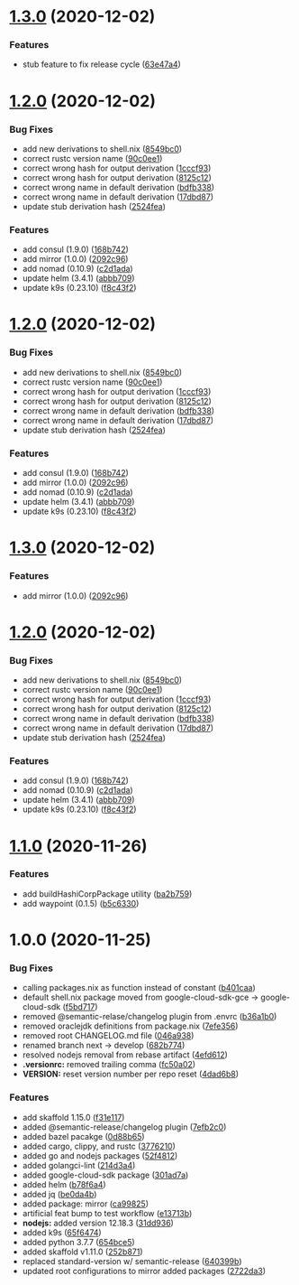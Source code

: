 # [1.3.0](https://github.com/toyboxco/talismanpkgs/compare/v1.2.0...v1.3.0) (2020-12-02)


### Features

* stub feature to fix release cycle ([63e47a4](https://github.com/toyboxco/talismanpkgs/commit/63e47a4c7d34d4d51cacb324acf82d320be5a1c7))

# [1.2.0](https://github.com/toyboxco/talismanpkgs/compare/v1.1.0...v1.2.0) (2020-12-02)


### Bug Fixes

* add new derivations to shell.nix ([8549bc0](https://github.com/toyboxco/talismanpkgs/commit/8549bc0ad7bf946e7a4bb1c7ae29f55a9c4b6f32))
* correct rustc version name ([90c0ee1](https://github.com/toyboxco/talismanpkgs/commit/90c0ee12c1d755063e65107c4f39f41a9c32da35))
* correct wrong hash for output derivation ([1cccf93](https://github.com/toyboxco/talismanpkgs/commit/1cccf931bdb9f4b35111215d9c6b7fa462282952))
* correct wrong hash for output derivation ([8125c12](https://github.com/toyboxco/talismanpkgs/commit/8125c122bf5497db38926a8e6963122817753c75))
* correct wrong name in default derivation ([bdfb338](https://github.com/toyboxco/talismanpkgs/commit/bdfb3386451e23c83b552714b4357cc4c3f41b4a))
* correct wrong name in default derivation ([17dbd87](https://github.com/toyboxco/talismanpkgs/commit/17dbd87577db55b612be2dc983ce074e45de9812))
* update stub derivation hash ([2524fea](https://github.com/toyboxco/talismanpkgs/commit/2524feaee84302dc168e33ef47e13a0441a79a5a))


### Features

* add consul (1.9.0) ([168b742](https://github.com/toyboxco/talismanpkgs/commit/168b7420624d7a1d002a9743dcb9c1da8d1c4f41))
* add mirror (1.0.0) ([2092c96](https://github.com/toyboxco/talismanpkgs/commit/2092c96d2f8c66e374438c094a3e710ec78bcac3))
* add nomad (0.10.9) ([c2d1ada](https://github.com/toyboxco/talismanpkgs/commit/c2d1adae18be1d216144eff79410d3d8b3e931e1))
* update helm (3.4.1) ([abbb709](https://github.com/toyboxco/talismanpkgs/commit/abbb7092d4e71d97162be803352ab9e26297621b))
* update k9s (0.23.10) ([f8c43f2](https://github.com/toyboxco/talismanpkgs/commit/f8c43f2bf0d04cb053ef2b8d993e0a8dd3610ce2))

# [1.2.0](https://github.com/toyboxco/talismanpkgs/compare/v1.1.0...v1.2.0) (2020-12-02)


### Bug Fixes

* add new derivations to shell.nix ([8549bc0](https://github.com/toyboxco/talismanpkgs/commit/8549bc0ad7bf946e7a4bb1c7ae29f55a9c4b6f32))
* correct rustc version name ([90c0ee1](https://github.com/toyboxco/talismanpkgs/commit/90c0ee12c1d755063e65107c4f39f41a9c32da35))
* correct wrong hash for output derivation ([1cccf93](https://github.com/toyboxco/talismanpkgs/commit/1cccf931bdb9f4b35111215d9c6b7fa462282952))
* correct wrong hash for output derivation ([8125c12](https://github.com/toyboxco/talismanpkgs/commit/8125c122bf5497db38926a8e6963122817753c75))
* correct wrong name in default derivation ([bdfb338](https://github.com/toyboxco/talismanpkgs/commit/bdfb3386451e23c83b552714b4357cc4c3f41b4a))
* correct wrong name in default derivation ([17dbd87](https://github.com/toyboxco/talismanpkgs/commit/17dbd87577db55b612be2dc983ce074e45de9812))
* update stub derivation hash ([2524fea](https://github.com/toyboxco/talismanpkgs/commit/2524feaee84302dc168e33ef47e13a0441a79a5a))


### Features

* add consul (1.9.0) ([168b742](https://github.com/toyboxco/talismanpkgs/commit/168b7420624d7a1d002a9743dcb9c1da8d1c4f41))
* add mirror (1.0.0) ([2092c96](https://github.com/toyboxco/talismanpkgs/commit/2092c96d2f8c66e374438c094a3e710ec78bcac3))
* add nomad (0.10.9) ([c2d1ada](https://github.com/toyboxco/talismanpkgs/commit/c2d1adae18be1d216144eff79410d3d8b3e931e1))
* update helm (3.4.1) ([abbb709](https://github.com/toyboxco/talismanpkgs/commit/abbb7092d4e71d97162be803352ab9e26297621b))
* update k9s (0.23.10) ([f8c43f2](https://github.com/toyboxco/talismanpkgs/commit/f8c43f2bf0d04cb053ef2b8d993e0a8dd3610ce2))

# [1.3.0](https://github.com/toyboxco/talismanpkgs/compare/v1.2.0...v1.3.0) (2020-12-02)


### Features

* add mirror (1.0.0) ([2092c96](https://github.com/toyboxco/talismanpkgs/commit/2092c96d2f8c66e374438c094a3e710ec78bcac3))

# [1.2.0](https://github.com/toyboxco/talismanpkgs/compare/v1.1.0...v1.2.0) (2020-12-02)


### Bug Fixes

* add new derivations to shell.nix ([8549bc0](https://github.com/toyboxco/talismanpkgs/commit/8549bc0ad7bf946e7a4bb1c7ae29f55a9c4b6f32))
* correct rustc version name ([90c0ee1](https://github.com/toyboxco/talismanpkgs/commit/90c0ee12c1d755063e65107c4f39f41a9c32da35))
* correct wrong hash for output derivation ([1cccf93](https://github.com/toyboxco/talismanpkgs/commit/1cccf931bdb9f4b35111215d9c6b7fa462282952))
* correct wrong hash for output derivation ([8125c12](https://github.com/toyboxco/talismanpkgs/commit/8125c122bf5497db38926a8e6963122817753c75))
* correct wrong name in default derivation ([bdfb338](https://github.com/toyboxco/talismanpkgs/commit/bdfb3386451e23c83b552714b4357cc4c3f41b4a))
* correct wrong name in default derivation ([17dbd87](https://github.com/toyboxco/talismanpkgs/commit/17dbd87577db55b612be2dc983ce074e45de9812))
* update stub derivation hash ([2524fea](https://github.com/toyboxco/talismanpkgs/commit/2524feaee84302dc168e33ef47e13a0441a79a5a))


### Features

* add consul (1.9.0) ([168b742](https://github.com/toyboxco/talismanpkgs/commit/168b7420624d7a1d002a9743dcb9c1da8d1c4f41))
* add nomad (0.10.9) ([c2d1ada](https://github.com/toyboxco/talismanpkgs/commit/c2d1adae18be1d216144eff79410d3d8b3e931e1))
* update helm (3.4.1) ([abbb709](https://github.com/toyboxco/talismanpkgs/commit/abbb7092d4e71d97162be803352ab9e26297621b))
* update k9s (0.23.10) ([f8c43f2](https://github.com/toyboxco/talismanpkgs/commit/f8c43f2bf0d04cb053ef2b8d993e0a8dd3610ce2))

# [1.1.0](https://github.com/toyboxco/talismanpkgs/compare/v1.0.0...v1.1.0) (2020-11-26)


### Features

* add buildHashiCorpPackage utility ([ba2b759](https://github.com/toyboxco/talismanpkgs/commit/ba2b759e83a643018831f2427334aaf9238ad3c6))
* add waypoint (0.1.5) ([b5c6330](https://github.com/toyboxco/talismanpkgs/commit/b5c63308c5cc7b27f5607bde315f17a3e6cf1d4d))

# 1.0.0 (2020-11-25)


### Bug Fixes

* calling packages.nix as function instead of constant ([b401caa](https://github.com/toyboxco/talismanpkgs/commit/b401caa6ec4aeb949b7df120cbbb869cc01c4ada))
* default shell.nix package moved from google-cloud-sdk-gce -> google-cloud-sdk ([f5bd717](https://github.com/toyboxco/talismanpkgs/commit/f5bd717256d67a7ab9eb158655ad5b3beb7872fd))
* removed @semantic-relase/changelog plugin from .envrc ([b36a1b0](https://github.com/toyboxco/talismanpkgs/commit/b36a1b0b559974b4668d5c398053e05b4b1a3851))
* removed oraclejdk definitions from package.nix ([7efe356](https://github.com/toyboxco/talismanpkgs/commit/7efe35605760e2dd211924553cee54eec08aebac))
* removed root CHANGELOG.md file ([046a938](https://github.com/toyboxco/talismanpkgs/commit/046a93869e8f07b009f2b297a8220aeb7d21ffc1))
* renamed branch next -> develop ([682b774](https://github.com/toyboxco/talismanpkgs/commit/682b774a33f29cbb1587f1d4115a4cf59e4c374c))
* resolved nodejs removal from rebase artifact ([4efd612](https://github.com/toyboxco/talismanpkgs/commit/4efd612448729869fb8131f5886d5d00e447ad75))
* **.versionrc:** removed trailing comma ([fc50a02](https://github.com/toyboxco/talismanpkgs/commit/fc50a02694658dd6e673944c6546aeb8789c5b04))
* **VERSION:** reset version number per repo reset ([4dad6b8](https://github.com/toyboxco/talismanpkgs/commit/4dad6b8f50c310378396ded9765d45107ae18943))


### Features

* add skaffold 1.15.0 ([f31e117](https://github.com/toyboxco/talismanpkgs/commit/f31e117d8e019b2f158327248f03eca0956a60c2))
* added @semantic-release/changelog plugin ([7efb2c0](https://github.com/toyboxco/talismanpkgs/commit/7efb2c042c0421b8cc8e06cf56e005b3b5bd0bfc))
* added bazel pacakge ([0d88b65](https://github.com/toyboxco/talismanpkgs/commit/0d88b65da2a787ddce25b61060d75d116e2cdbdb))
* added cargo, clippy, and rustc ([3776210](https://github.com/toyboxco/talismanpkgs/commit/377621009ef9b6e7d488b98c25c451643cd8b726))
* added go and nodejs packages ([52f4812](https://github.com/toyboxco/talismanpkgs/commit/52f48126262ea3aa403322f256b9c8a4bbda80b8))
* added golangci-lint ([214d3a4](https://github.com/toyboxco/talismanpkgs/commit/214d3a474d820070e5ec56384a53520fdfcdb49c))
* added google-cloud-sdk package ([301ad7a](https://github.com/toyboxco/talismanpkgs/commit/301ad7ad66f834971497593c4638980767303803))
* added helm ([b78f6a4](https://github.com/toyboxco/talismanpkgs/commit/b78f6a4c6229f982effbd5c6a21c67d99b6f03f9))
* added jq ([be0da4b](https://github.com/toyboxco/talismanpkgs/commit/be0da4bb88b13533741d6b180f027aea350c5d77))
* added package: mirror ([ca99825](https://github.com/toyboxco/talismanpkgs/commit/ca99825f9a61d69173ee25630a2826f1031d177d))
* artificial feat bump to test workflow ([e13713b](https://github.com/toyboxco/talismanpkgs/commit/e13713b242e73f9f1b70c6438f67095c9c4c47ac))
* **nodejs:** added version 12.18.3 ([31dd936](https://github.com/toyboxco/talismanpkgs/commit/31dd936441b0472c95d5540ed5df9d71eefaf25d))
* added k9s ([65f6474](https://github.com/toyboxco/talismanpkgs/commit/65f6474b8294bc6028685c523fdf54aba50a2f9d))
* added python 3.7.7 ([654bce5](https://github.com/toyboxco/talismanpkgs/commit/654bce54873f7fe1e0e460dffede6dda59c8d9e1))
* added skaffold v1.11.0 ([252b871](https://github.com/toyboxco/talismanpkgs/commit/252b871106f404a150d58bac2ba9bce6c17e7fdb))
* replaced standard-version w/ semantic-release ([640399b](https://github.com/toyboxco/talismanpkgs/commit/640399b957969398aab2d5fa749991b461335e48))
* updated root configurations to mirror added packages ([2722da3](https://github.com/toyboxco/talismanpkgs/commit/2722da31c9933f4450698c1df467d8725d495822))
